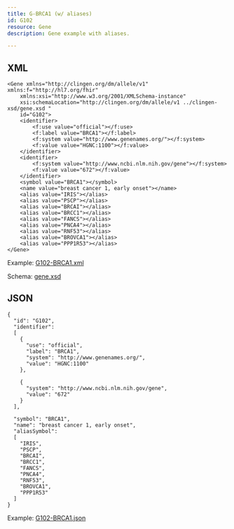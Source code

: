 ```yaml
---
title: G-BRCA1 (w/ aliases)
id: G102
resource: Gene
description: Gene example with aliases.

---
```


XML 
---

	<Gene xmlns="http://clingen.org/dm/allele/v1" xmlns:f="http://hl7.org/fhir"
		xmlns:xsi="http://www.w3.org/2001/XMLSchema-instance"
		xsi:schemaLocation="http://clingen.org/dm/allele/v1 ../clingen-xsd/gene.xsd "
		id="G102">
		<identifier>
			<f:use value="official"></f:use>
			<f:label value="BRCA1"></f:label>
			<f:system value="http://www.genenames.org/"></f:system>
			<f:value value="HGNC:1100"></f:value>
		</identifier>
		<identifier>
			<f:system value="http://www.ncbi.nlm.nih.gov/gene"></f:system>
			<f:value value="672"></f:value>
		</identifier>
		<symbol value="BRCA1"></symbol>
		<name value="breast cancer 1, early onset"></name>
		<alias value="IRIS"></alias>
		<alias value="PSCP"></alias>
		<alias value="BRCAI"></alias>
		<alias value="BRCC1"></alias>
		<alias value="FANCS"></alias>
		<alias value="PNCA4"></alias>
		<alias value="RNF53"></alias>
		<alias value="BROVCA1"></alias>
		<alias value="PPP1R53"></alias>
	</Gene>


Example: [G102-BRCA1.xml](/main/resources/example-xml/G102-BRCA1.xml)

Schema:  [gene.xsd](/main/resources/clingen-xsd/gene.xsd)

JSON
----

	{
	  "id": "G102",
	  "identifier": 
	  [
		{
		  "use": "official",
		  "label": "BRCA1",
		  "system": "http://www.genenames.org/",
		  "value": "HGNC:1100"
		},

		{
		  "system": "http://www.ncbi.nlm.nih.gov/gene",
		  "value": "672"
		}
	  ],

	  "symbol": "BRCA1",
	  "name": "breast cancer 1, early onset",
	  "aliasSymbol": 
	  [
		"IRIS",
		"PSCP",
		"BRCAI",
		"BRCC1",
		"FANCS",
		"PNCA4",
		"RNF53",
		"BROVCA1",
		"PPP1R53"
	  ]
	}

Example: [G102-BRCA1.json](/main/resources/example-json/G102-BRCA1.json)
